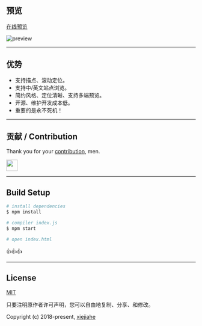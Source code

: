 


## 预览
[在线预览](https://xjh22222228.github.io/nav/v1/index.html)



![preview](media/v1.png)



----


## 优势
- 支持描点、滚动定位。
- 支持中/英文站点浏览。
- 简约风格、定位清晰、支持多端预览。
- 开源、维护开发成本低。
- 重要的是永不死机！



----

## 贡献 / Contribution
Thank you for your [contribution](https://github.com/xjh22222228/nav/issues), men.

<a href="https://github.com/YutHelloWorld">
  <img src="https://avatars1.githubusercontent.com/u/20860159?s=460&v=4" width="30px" height="30px" />
</a>


----


## Build Setup
``` bash
# install dependencies
$ npm install

# compiler index.js
$ npm start

# open index.html
```




👍👍👍

----


## License
[MIT](https://opensource.org/licenses/MIT)

只要注明原作者许可声明，您可以自由地复制、分享、和修改。

Copyright (c) 2018-present, [xiejiahe](https://github.com/xjh22222228)


